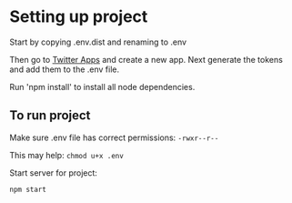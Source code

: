 Setting up project
==================

Start by copying .env.dist and renaming to .env

Then go to <a href="https://apps.twitter.com" target="_blank">Twitter Apps</a> and create a new app.
Next generate the tokens and add them to the .env file.

Run 'npm install' to install all node dependencies.


To run project
--------------

Make sure .env file has correct permissions: `-rwxr--r--`

This may help: `chmod u+x .env`

Start server for project:

`npm start`